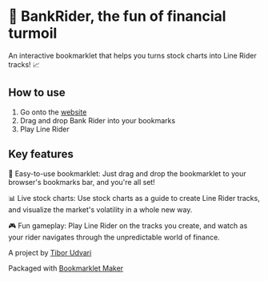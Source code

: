 # 🎢 BankRider, the fun of financial turmoil
An interactive bookmarklet that helps you turns stock charts into Line Rider tracks! 📈

## How to use
1. Go onto the [website](https://bank-rider.vercel.app/)
2. Drag and drop Bank Rider into your bookmarks
3. Play Line Rider 

## Key features

📌 Easy-to-use bookmarklet: Just drag and drop the bookmarklet to your browser's bookmarks bar, and you're all set!

📊 Live stock charts: Use stock charts as a guide to create Line Rider tracks, and visualize the market's volatility in a whole new way.

🎮 Fun gameplay: Play Line Rider on the tracks you create, and watch as your rider navigates through the unpredictable world of finance.

A project by [Tibor Udvari](https://tiborudvari.com/)

Packaged with [Bookmarklet Maker](https://caiorss.github.io/bookmarklet-maker/)